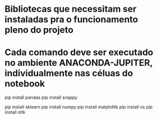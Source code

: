 # Bibliotecas que necessitam ser instaladas pra o funcionamento pleno do projeto
# Cada comando deve ser executado no ambiente ANACONDA-JUPITER, individualmente nas céluas do notebook

pip install pandas
pip install snappy

pip install sklearn
pip install numpy
pip install matplotlib
pip install os
pip install nltk
